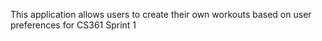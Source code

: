 This application allows users to create their own workouts based on user preferences for CS361 Sprint 1

